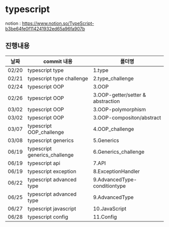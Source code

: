 # typescript
notion : https://www.notion.so/TypeScript-b3be64fe0f114241932ed65a96fa907b

## 진행내용
|날짜|commit 내용|폴더명|
|----|----|----|
|02/20|typescript type|1.type|
|02/21|typescript type challenge|2.type_challenge|
|02/24|typescript OOP|3.OOP|
|02/26|typescript OOP|3.OOP-getter/setter & abstraction|
|03/02|typescript OOP|3.OOP-polymorphism|
|03/02|typescript OOP|3.OOP-compositon/abstract|
|03/07|typescript OOP_challenge|4.OOP_challenge|
|03/08|typescript generics|5.Generics|
|06/19|typescript generics_challenge|6.Generics_challenge|
|06/19|typescript api|7.API|
|06/19|typescript exception|8.ExceptionHandler|
|06/22|typescript advanced type|9.AdvancedType-conditiontype|
|06/25|typescript advanced type|9.AdvancedType|
|06/27|typescript javascript|10.JavaScript|
|06/28|typescript config|11.Config|


